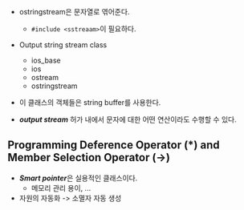 - ostringstream은 문자열로 엮어준다.
    - `#include <sstreaam>`이 필요하다.

- Output string stream class
    - ios_base
    - ios
    - ostream
    - ostringstream
- 이 클래스의 객체들은 string buffer를 사용한다.
- ***output stream*** 허가 내에서 문자에 대한 어떤 연산이라도 수행할 수 있다.

## Programming Deference Operator (*) and Member Selection Operator (->)
- ***Smart pointer***은 실용적인 클래스이다.
    - 메모리 관리 용이, ...
- 자원의 자동화 -> 소멸자 자동 생성

